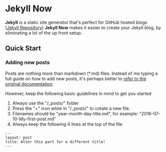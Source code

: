 # Jekyll Now

**Jekyll** is a static site generator that's perfect for GitHub hosted blogs ([Jekyll Repository](https://github.com/jekyll/jekyll))
**Jekyll Now** makes it easier to create your Jekyll blog, by eliminating a lot of the up front setup.


## Quick Start

### Adding new posts
Posts are nothing more than markdown (*.md) files.
Instead of me typing a full guide on how to add new posts, it's perhaps better to [refer to the original documentation](https://jekyllrb.com/docs/posts/).

However, keep the following basic guidelines in mind to get you started
1. Always use the "/_posts/" folder
2. Press the "+" icon while in "/_posts/" to create a new file.
3. Filenames should be "year-month-day-title.md", for example: "2016-07-10-My-first-post.md"
4. Always keep the following 4 lines at the top of the file
```
---
layout: post
title: Alter this part for a different title!
---
```
